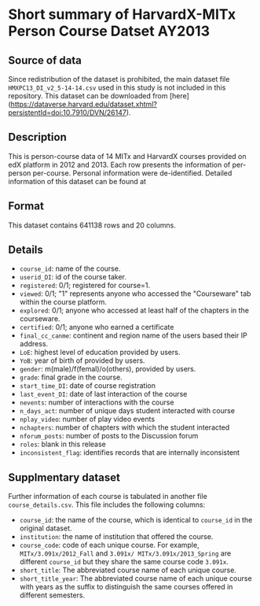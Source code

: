 # Short summary of HarvardX-MITx Person Course Datset AY2013

## Source of data
Since redistribution of the dataset is prohibited, the main dataset file ```HMXPC13_DI_v2_5-14-14.csv``` used in this study is not included in this repository. This dataset can be downloaded from [here]
(https://dataverse.harvard.edu/dataset.xhtml?persistentId=doi:10.7910/DVN/26147).


## Description
This is person-course data of 14 MITx and HarvardX courses provided on edX platform in 2012 and 2013.
Each row presents the information of per-person per-course. Personal information were de-identified.
Detailed information of this dataset can be found at

## Format
This dataset contains 641138 rows and 20 columns.

## Details

- ```course_id```: name of the course.
- ```userid_DI```: id of the course taker.
- ```registered```: 0/1; registered for course=1.
- ```viewed```: 0/1; "1" represents anyone who accessed the "Courseware" tab within the course platform.
- ```explored```: 0/1; anyone who accessed at least half of the chapters in the courseware.
- ```certified```: 0/1; anyone who earned a certificate
- ```final_cc_canme```: continent and region name of the users based their IP address.
- ```LoE```: highest level of education provided by users.
- ```YoB```: year of birth of provided by users.
- ```gender```: m(male)/f(femal)/o(others), provided by users.
- ```grade```: final grade in the course.
- ```start_time_DI```: date of course registration
- ```last_event_DI```: date of last interaction of the course
- ```nevents```: number of interactions with the course
- ```n_days_act```: number of unique days student interacted with course
- ```nplay_video```: number of play video events
- ```nchapters```: number of chapters with which the student interacted
- ```nforum_posts```: number of posts to the Discussion forum
- ```roles```: blank in this release
- ```inconsistent_flag```: identifies records that are internally inconsistent

## Supplmentary dataset

Further information of each course is tabulated in another file ```course_details.csv```.
This file includes the following columns:

- ```course_id```: the name of the course, which is identical to ```course_id``` in the original dataset.
- ```institution```: the name of institution that offered the course.
- ```course_code```: code of each unique course. For example, ```MITx/3.091x/2012_Fall``` and ```3.091x/
MITx/3.091x/2013_Spring``` are different ```course_id``` but they share the same course code ```3.091x```.
- ```short_title```: The abbreviated course name of each unique course.
- ```short_title_year```: The abbreviated course name of each unique course with years as the suffix to distinguish the same courses offered in different semesters.
